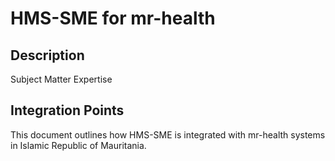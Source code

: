 # HMS-SME for mr-health

## Description

Subject Matter Expertise

## Integration Points

This document outlines how HMS-SME is integrated with mr-health systems in Islamic Republic of Mauritania.
